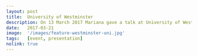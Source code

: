 ```yaml
---
layout: post
title:  University of Westminster
description: On 13 March 2017 Mariana gave a talk at University of Westminster titled EAD - Digital Audio and Accessibility to Film and Television in which she discussed the concepts behind the project as well as initial findings.
date:   2017-03-21
image:  '/images/feature-westminster-uni.jpg'
tags:   [event, presentation]
nolink: true
---
```


<!-- todo
- get in touch with the uni of wes for high-res image
- could not find a good free image
-->
